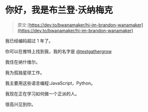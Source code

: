 # 你好，我是布兰登·沃纳梅克

> 原文:[https://dev.to/bwanamaker/hi-im-brandon-wanamaker](https://dev.to/bwanamaker/hi-im-brandon-wanamaker)

我已经编码超过 1 年了。

你可以在推特上找到我，我的名字是 [@testgathergrow](https://twitter.com/testgathergrow)

我住在纳什维尔。

我为孤独星球工作。

我主要用这些语言编程:JavaScript，Python。

我现在正在学习如何做一个正派的人。

很高兴见到你。